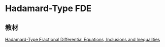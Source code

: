 # Hadamard-Type FDE

## 教材

[Hadamard-Type Fractional Differential Equations, Inclusions and Inequalities](../Library/Ahmad%20等%20-%202017%20-%20Hadamard-Type%20Fractional%20Differential%20Equations,%20I.pdf)